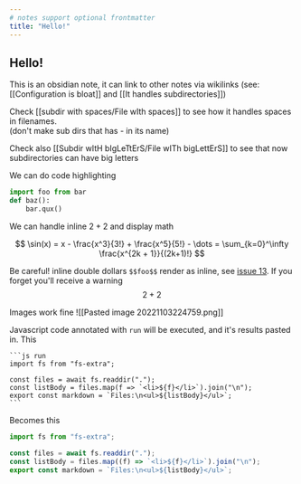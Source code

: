 ```yaml
---
# notes support optional frontmatter
title: "Hello!"
---
```


## Hello!

This is an obsidian note, it can link to other notes via wikilinks (see: [[Configuration is bloat]] and [[It handles subdirectories]])

Check [[subdir with spaces/File wIth spaces]] to see how it handles spaces in filenames.\
(don't make sub dirs that has - in its name)

Check also [[Subdir wItH bIgLeTtErS/File wITh bigLettErS]] to see that now subdirectories can have big letters

We can do code highlighting

```python
import foo from bar
def baz():
	bar.qux()
```

We can handle inline $2+2$ and display math

$$
\sin(x) = x - \frac{x^3}{3!} + \frac{x^5}{5!} - \dots = \sum_{k=0}^\infty \frac{x^{2k + 1}}{(2k+1)!}
$$

Be careful! inline double dollars `$$foo$$` render as inline, see [issue 13](https://github.com/UlisseMini/oth/issues/13). If you forget you'll receive a warning $$2 + 2$$

Images work fine
![[Pasted image 20221103224759.png]]

Javascript code annotated with `run` will be executed, and it's results pasted in. This

    ```js run
    import fs from "fs-extra";

    const files = await fs.readdir(".");
    const listBody = files.map(f => `<li>${f}</li>`).join("\n");
    export const markdown = `Files:\n<ul>${listBody}</ul>`;
    ```

Becomes this

```js run
import fs from "fs-extra";

const files = await fs.readdir(".");
const listBody = files.map((f) => `<li>${f}</li>`).join("\n");
export const markdown = `Files:\n<ul>${listBody}</ul>`;
```

